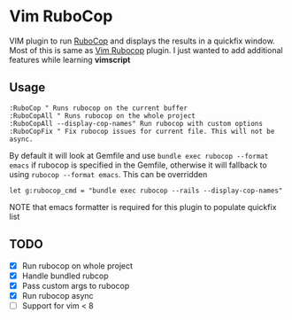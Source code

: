 # Vim RuboCop

VIM plugin to run [RuboCop](https://github.com/bbatsov/rubocop) and displays the results in a quickfix window. Most of this is same as [Vim Rubocop](https://github.com/ngmy/vim-rubocop) plugin. I just wanted to add additional features while learning **vimscript**

## Usage

```
:RuboCop " Runs rubocop on the current buffer
:RuboCopAll " Runs rubocop on the whole project
:RuboCopAll --display-cop-names" Run rubocop with custom options
:RuboCopFix " Fix rubocop issues for current file. This will not be async.
```

By default it will look at Gemfile and use `bundle exec rubocop --format emacs`
if rubocop is specified in the Gemfile, otherwise it will fallback to using
`rubocop --format emacs`. This can be overridden

```
let g:rubocop_cmd = "bundle exec rubocop --rails --display-cop-names"
```

NOTE that emacs formatter is required for this plugin to populate quickfix list

## TODO

- [x] Run rubocop on whole project
- [x] Handle bundled rubcop
- [x] Pass custom args to rubocop
- [x] Run rubocop async
- [ ] Support for vim < 8
